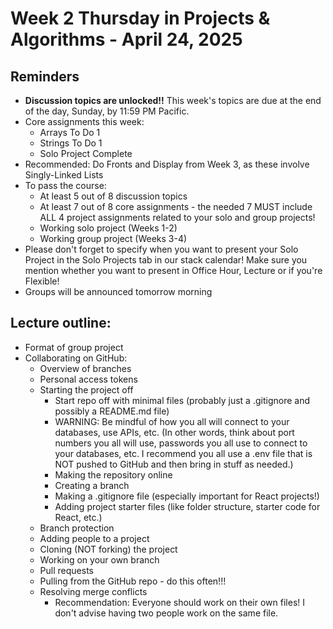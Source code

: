 # Week 2 Thursday in Projects & Algorithms - April 24, 2025

## Reminders
- **Discussion topics are unlocked!!**  This week's topics are due at the end of the day, Sunday, by 11:59 PM Pacific.
- Core assignments this week:
    - Arrays To Do 1
    - Strings To Do 1
    - Solo Project Complete
- Recommended: Do Fronts and Display from Week 3, as these involve Singly-Linked Lists
- To pass the course:
    - At least 5 out of 8 discussion topics
    - At least 7 out of 8 core assignments - the needed 7 MUST include ALL 4 project assignments related to your solo and group projects!
    - Working solo project (Weeks 1-2)
    - Working group project (Weeks 3-4)
- Please don't forget to specify when you want to present your Solo Project in the Solo Projects tab in our stack calendar!  Make sure you mention whether you want to present in Office Hour, Lecture or if you're Flexible!
- Groups will be announced tomorrow morning

## Lecture outline:
- Format of group project
- Collaborating on GitHub:
    - Overview of branches
    - Personal access tokens
    - Starting the project off
        - Start repo off with minimal files (probably just a .gitignore and possibly a README.md file)
        - WARNING: Be mindful of how you all will connect to your databases, use APIs, etc.  (In other words, think about port numbers you all will use, passwords you all use to connect to your databases, etc.  I recommend you all use a .env file that is NOT pushed to GitHub and then bring in stuff as needed.)
        - Making the repository online
        - Creating a branch
        - Making a .gitignore file (especially important for React projects!)
        - Adding project starter files (like folder structure, starter code for React, etc.)
    - Branch protection
    - Adding people to a project
    - Cloning (NOT forking) the project
    - Working on your own branch
    - Pull requests
    - Pulling from the GitHub repo - do this often!!!
    - Resolving merge conflicts
        - Recommendation: Everyone should work on their own files!  I don't advise having two people work on the same file.
